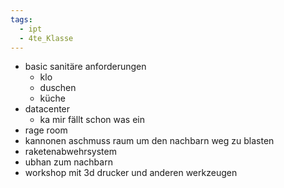 ```yaml
---
tags:
  - ipt
  - 4te_Klasse
---
```

- basic sanitäre anforderungen
	- klo
	- duschen
	- küche
- datacenter
	- ka mir fällt schon was ein
- rage room
- kannonen aschmuss raum um den nachbarn weg zu blasten
- raketenabwehrsystem
- ubhan zum nachbarn
- workshop mit 3d drucker und anderen werkzeugen